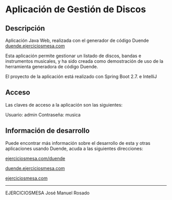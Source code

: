 # Aplicación de Gestión de Discos

## Descripción

Aplicación Java Web, realizada con el generador de código Duende [duende.ejerciciosmesa.com](https://ejerciciosmesa.com/duende)

Esta aplicación permite gestionar un listado de discos, bandas e instrumentos musicales, y ha sido creada como demostración de uso
de la herramienta generadora de código Duende.

El proyecto de la aplicación está realizado con Spring Boot 2.7. e IntelliJ

## Acceso

Las claves de acceso a la aplicación son las siguientes:

Usuario: admin
Contraseña: musica

## Información de desarrollo

Puede encontrar más información sobre el desarrollo de esta y otras aplicaciones usando Duende, acuda a las siguientes direcciones:

[ejerciciosmesa.com/duende](https://ejerciciosmesa.com/duende)

[duende.ejerciciosmesa.com](https://ejerciciosmesa.com/duende)

[ejerciciosmesa.com](https://ejerciciosmesa.com)

***

EJERCICIOSMESA
José Manuel Rosado
